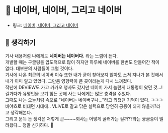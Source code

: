 #  🎾 네이버, 네이버, 그리고 네이버 

- 링크: [네이버, 네이버, 그리고 네이버](http://www.bloter.net/archives/396706)

## 🤔 생각하기 
 
기사 내용처럼 나에게도 **네이버는 네이버다.** 라는 느낌이 든다.  
개발할 때는 구글링을 압도적으로 많이 하지만 하루에 네이버를 한번도 안들어간 적이 없다. 대부분의 사람들이 그럴 것이다.  
기사에 나온 최근의 네이버 이슈 또한 내가 굳이 찾아보지 않아도 스쳐 지나가 본 것에서 내가 이미 알고 있었다. 그만큼 영향력이 큰 곳이라는게 다시 느껴졌다.  
작년에 DEVIEW도 가고 카카오 행사도 갔지만 네이버 가서 놀란게 대통령이 왔던 것...! 길가다가 유명인을 보기 힘든 곳에 사는 나에게는 많은 충격을 주었다.  
그때도 나는 오늘처럼 속으로 "네이버는 네이버구나..."라고 외쳤던 기억이 있다. ㅋㅋㅋ  
바야흐로 비대면 시대에.. VLIVE로 갈고 닦은 실력으로 당연히 공룡이 되지 않을까?라고 생각해본다.    
그리고 문득 든 생각은 저렇게 큰~~~~회사는 어떻게 굴러가는 걸까??라는 궁금증이 밀려왔다... 정말 신기하다. 🤔